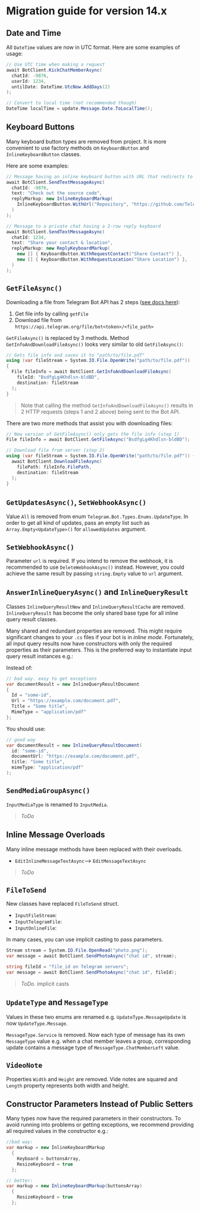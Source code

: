 # Migration guide for version 14.x

## Date and Time

All `DateTime` values are now in UTC format. Here are some examples of usage:

```csharp
// Use UTC time when making a request
await BotClient.KickChatMemberAsync(
  chatId: -9876,
  userId: 1234,
  untilDate: DateTime.UtcNow.AddDays(2)
);
```

```csharp
// Convert to local time (not recommended though)
DateTime localTime = update.Message.Date.ToLocalTime();
```

## Keyboard Buttons

Many keyboard button types are removed from project. It is more convenient to use factory methods on `KeyboardButton` and `InlineKeyboardButton` classes.

Here are some examples:

```csharp
// Message having an inline keyboard button with URL that redirects to a page
await BotClient.SendTextMessageAsync(
  chatId: -9876,
  text: "Check out the source code",
  replyMarkup: new InlineKeyboardMarkup(
    InlineKeyboardButton.WithUrl("Repository", "https://github.com/TelegramBots/Telegram.Bot")
  )
);
```

```csharp
// Message to a private chat having a 2-row reply keyboard
await BotClient.SendTextMessageAsync(
  chatId: 1234,
  text: "Share your contact & location",
  replyMarkup: new ReplyKeyboardMarkup(
    new [] { KeyboardButton.WithRequestContact("Share Contact") },
    new [] { KeyboardButton.WithRequestLocation("Share Location") },
  )
);
```

## `GetFileAsync()`

Downloading a file from Telegram Bot API has 2 steps ([see docs here](https://core.telegram.org/bots/api#getfile)):

1. Get file info by calling `getFile`
1. Download file from `https://api.telegram.org/file/bot<token>/<file_path>`

`GetFileAsync()` is replaced by 3 methods. Method `GetInfoAndDownloadFileAsync()` looks very similar to old `GetFileAsync()`:

```csharp
// Gets file info and saves it to "path/to/file.pdf"
using (var fileStream = System.IO.File.OpenWrite("path/to/file.pdf"))
{
  File fileInfo = await BotClient.GetInfoAndDownloadFileAsync(
    fileId: "BsdfgLg4Khdlsn-bldBD",
    destination: fileStream
  );
}
```

> Note that calling the method `GetInfoAndDownloadFileAsync()` results in 2 HTTP requests (steps 1 and 2 above) being sent to the Bot API.

There are two more methods that assist you with downloading files:

```csharp
// New version of GetFileAsync() only gets the file info (step 1)
File fileInfo = await BotClient.GetFileAsync("BsdfgLg4Khdlsn-bldBD");

// Download file from server (step 2)
using (var fileStream = System.IO.File.OpenWrite("path/to/file.pdf")) {
  await BotClient.DownloadFileAsync(
    filePath: fileInfo.FilePath,
    destination: fileStream
  );
}
```

## `GetUpdatesAsync()`, `SetWebhookAsync()`

Value `All` is removed from enum `Telegram.Bot.Types.Enums.UpdateType`. In order to get all kind of updates, pass an empty list such as `Array.Empty<UpdateType>()` for `allowedUpdates` argument.

## `SetWebhookAsync()`

Parameter `url` is required. If you intend to remove the webhook, it is recommended to use `DeleteWebhookAsync()` instead. However, you could achieve the same result by passing `string.Empty` value to `url` argument.

## `AnswerInlineQueryAsync()` and `InlineQueryResult`

Classes `InlineQueryResultNew` and `InlineQueryResultCache` are removed. `InlineQueryResult` has become the only shared base type for all inline query result classes.

Many shared and redundant properties are removed. This might require significant changes to your `.cs` files if your bot is in _inline mode_. Fortunately, all input query results now have constructors with only the required properties as their parameters. This is the preferred way to instantiate input query result instances e.g.:

Instead of:

```csharp
// bad way. easy to get exceptions
var documentResult = new InlineQueryResultDocument
{
  Id = "some-id",
  Url = "https://example.com/document.pdf",
  Title = "Some title",
  MimeType = "application/pdf"
};
```

You should use:

```csharp
// good way
var documentResult = new InlineQueryResultDocument(
  id: "some-id",
  documentUrl: "https://example.com/document.pdf",
  title: "Some title",
  mimeType: "application/pdf"
);
```

## `SendMediaGroupAsync()`

`InputMediaType` is renamed to `InputMedia`.

> *ToDo*

## Inline Message Overloads

Many inline message methods have been replaced with their overloads.

- `EditInlineMessageTextAsync`--> `EditMessageTextAsync`

> *ToDo*

## `FileToSend`

New classes have replaced `FileToSend` struct.

- `InputFileStream`:
- `InputTelegramFile`:
- `InputOnlineFile`:

In many cases, you can use implicit casting to pass parameters.

```csharp
Stream stream = System.IO.File.OpenRead("photo.png");
var message = await BotClient.SendPhotoAsync("chat id", stream);

string fileId = "file_id on Telegram servers";
var message = await BotClient.SendPhotoAsync("chat id", fileId);
```

> *ToDo*. implicit casts

## `UpdateType` and `MessageType`

Values in these two enums are renamed e.g. `UpdateType.MessageUpdate` is now `UpdateType.Message`.

`MessageType.Service` is removed. Now each type of message has its own `MessageType` value e.g. when a chat member leaves a group, corresponding update contains a message type of `MessageType.ChatMemberLeft` value.

## `VideoNote`

Properties `Width` and `Height` are removed. Vide notes are squared and `Length` property represents both width and height.

## Constructor Parameters Instead of Public Setters

Many types now have the required parameters in their constructors. To avoid running into problems or getting exceptions, we recommend providing all required values in the constructor e.g.:

```c#
//bad way:
var markup = new InlineKeyboardMarkup
  {
    Keyboard = buttonsArray,
    ResizeKeyboard = true
  };

// better:
var markup = new InlineKeyboardMarkup(buttonsArray)
  {
    ResizeKeyboard = true
  };
```
